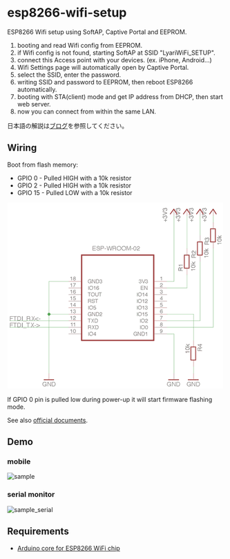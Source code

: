 esp8266-wifi-setup
======

ESP8266 Wifi setup using SoftAP, Captive Portal and EEPROM.  

1. booting and read Wifi config from EEPROM.
2. if Wifi config is not found, starting SoftAP at SSID "LyariWiFi_SETUP".
3. connect this Access point with your devices. (ex. iPhone, Android...)
4. Wifi Settings page will automatically open by Captive Portal.
5. select the SSID, enter the password.
6. writing SSID and password to EEPROM, then reboot ESP8266 automatically.
7. booting with STA(client) mode and get IP address from DHCP, then start web server.
8. now you can connect from within the same LAN.

日本語の解説は[ブログ](http://eleclog.quitsq.com/2015/08/esp8266-wifi-setup.html)を参照してください。

## Wiring

Boot from flash memory:

* GPIO 0 - Pulled HIGH with a 10k resistor
* GPIO 2 - Pulled HIGH with a 10k resistor
* GPIO 15 - Pulled LOW with a 10k resistor

![schematic](https://raw.githubusercontent.com/9SQ/esp8266-wifi-setup/master/schematic.png)

If GPIO 0 pin is pulled low during power-up it will start firmware flashing mode.

See also [official documents](https://github.com/espressif/esptool/wiki/ESP8266-Boot-Mode-Selection).

## Demo
### mobile
![sample](http://3.bp.blogspot.com/-ETIrnJynYj8/VdzTZQfJqLI/AAAAAAAATPU/_qUS0v57Bk0/esp8266-wifi-setup.gif)

### serial monitor
![sample_serial](http://2.bp.blogspot.com/-OOwLd6lHLTY/VdzWCOpQFUI/AAAAAAAATPg/9M1z1Lm3iWQ/s600/esp8266-wifi-setup_serial.png)

## Requirements

* [Arduino core for ESP8266 WiFi chip](https://github.com/esp8266/Arduino)
